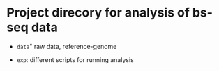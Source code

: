 # Project direcory for analysis of bs-seq data

- `data`" raw data, reference-genome

- `exp`: different scripts for running analysis
